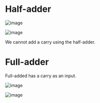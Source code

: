 # Half-adder

![image](https://github.com/coolnikitav/coding-lessons/assets/30304422/64277034-9dd8-4435-af1d-a0c984ec918c)

![image](https://github.com/coolnikitav/coding-lessons/assets/30304422/1caae419-0c2e-4f88-81ab-e692f1c655b9)

We cannot add a carry using the half-adder.

# Full-adder

Full-added has a carry as an input.

![image](https://github.com/coolnikitav/coding-lessons/assets/30304422/26894656-48d4-40f9-9a6a-de0084c106c2)

![image](https://github.com/coolnikitav/coding-lessons/assets/30304422/4b5a2756-c018-4e5d-9571-e78c914d8f47)
